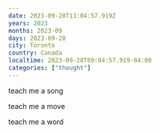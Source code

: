 ```yaml
---
date: 2023-09-28T13:04:57.919Z
years: 2023
months: 2023-09
days: 2023-09-28
city: Toronto
country: Canada
localtime: 2023-09-28T09:04:57.919-04:00
categories: ["thought"]
---
```

teach me a song

teach me a move

teach me a word
